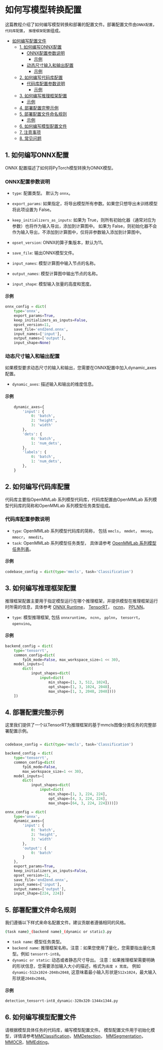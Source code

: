 # 如何写模型转换配置

<!-- This tutorial describes how to write a config for model conversion and deployment. A deployment config includes `onnx config`, `codebase config`, `backend config`. -->

这篇教程介绍了如何编写模型转换和部署的配置文件。部署配置文件由`ONNX配置`， `代码库配置`， `推理框架配置`组成。

<!-- TOC -->

- [如何编写配置文件](#如何编写配置文件)
  - [1. 如何编写ONNX配置](#1-如何编写onnx配置)
    - [ONNX配置参数说明](#onnx配置参数说明)
      - [示例](#示例)
    - [动态尺寸输入和输出配置](#动态尺寸输入和输出配置)
      - [示例](#示例-1)
  - [2. 如何编写代码库配置](#2-如何编写代码库配置)
    - [代码库配置参数说明](#代码库配置参数说明)
      - [示例](#示例-2)
  - [3. 如何编写推理框架配置](#3-如何编写推理框架配置)
    - [示例](#示例-3)
  - [4. 部署配置完整示例](#4-部署配置完整示例)
  - [5. 部署配置文件命名规则](#5-部署配置文件命名规则)
    - [示例](#示例-4)
  - [6. 如何编写模型配置文件](#6-如何编写模型配置文件)
  - [7. 注意事项](#7-注意事项)
  - [8. 常见问题](#8-常见问题)

<!-- TOC -->

## 1. 如何编写ONNX配置

ONNX 配置描述了如何将PyTorch模型转换为ONNX模型。

### ONNX配置参数说明

- `type`: 配置类型。 默认为 `onnx`。

- `export_params`: 如果指定，将导出模型所有参数。如果您只想导出未训练模型将此项设置为 False。

- `keep_initializers_as_inputs`:
  如果为 True，则所有初始化器（通常对应为参数）也将作为输入导出，添加到计算图中。 如果为 False，则初始化器不会作为输入导出，不添加到计算图中，仅将非参数输入添加到计算图中。

- `opset_version`: ONNX的算子集版本，默认为11。

- `save_file`: 输出ONNX模型文件。

- `input_names`: 模型计算图中输入节点的名称。

- `output_names`: 模型计算图中输出节点的名称。

- `input_shape`: 模型输入张量的高度和宽度。

#### 示例

```python
onnx_config = dict(
    type='onnx',
    export_params=True,
    keep_initializers_as_inputs=False,
    opset_version=11,
    save_file='end2end.onnx',
    input_names=['input'],
    output_names=['output'],
    input_shape=None)
```

### 动态尺寸输入和输出配置

如果模型要求动态尺寸的输入和输出，您需要在ONNX配置中加入dynamic_axes配置。

- `dynamic_axes`: 描述输入和输出的维度信息。

#### 示例

```python
    dynamic_axes={
        'input': {
            0: 'batch',
            2: 'height',
            3: 'width'
        },
        'dets': {
            0: 'batch',
            1: 'num_dets',
        },
        'labels': {
            0: 'batch',
            1: 'num_dets',
        },
    }
```

## 2. 如何编写代码库配置

代码库主要指OpenMMLab 系列模型代码库，代码库配置由OpenMMLab 系列模型代码库的简称和OpenMMLab 系列模型任务类型组成。

### 代码库配置参数说明

- `type`: OpenMMLab 系列模型代码库的简称， 包括 `mmcls`， `mmdet`， `mmseg`， `mmocr`， `mmedit`。
- `task`: OpenMMLab 系列模型任务类型， 具体请参考 [OpenMMLab 系列模型任务列表](#list-of-tasks-in-all-codebases)。

#### 示例

```python
codebase_config = dict(type='mmcls', task='Classification')
```

## 3. 如何编写推理框架配置

推理框架配置主要用于指定模型运行在哪个推理框架，并提供模型在推理框架运行时所需的信息，具体参考 [ONNX Runtime](https://github.com/open-mmlab/mmdeploy/blob/master/docs/en/backends/onnxruntime.md)， [TensorRT](https://github.com/open-mmlab/mmdeploy/blob/master/docs/en/backends/tensorrt.md)， [ncnn](https://github.com/open-mmlab/mmdeploy/blob/master/docs/en/backends/ncnn.md)， [PPLNN](https://github.com/open-mmlab/mmdeploy/blob/master/docs/en/backends/pplnn.md)。

- `type`: 模型推理框架, 包括 `onnxruntime`， `ncnn`， `pplnn`， `tensorrt`， `openvino`。

#### 示例

```python
backend_config = dict(
    type='tensorrt',
    common_config=dict(
        fp16_mode=False, max_workspace_size=1 << 30),
    model_inputs=[
        dict(
            input_shapes=dict(
                input=dict(
                    min_shape=[1, 3, 512, 1024],
                    opt_shape=[1, 3, 1024, 2048],
                    max_shape=[1, 3, 2048, 2048])))
    ])
```

## 4. 部署配置完整示例

这里我们提供了一个以TensorRT为推理框架的基于mmcls图像分类任务的完整部署配置示例。

```python

codebase_config = dict(type='mmcls', task='Classification')

backend_config = dict(
    type='tensorrt',
    common_config=dict(
        fp16_mode=False,
        max_workspace_size=1 << 30),
    model_inputs=[
        dict(
            input_shapes=dict(
                input=dict(
                    min_shape=[1, 3, 224, 224],
                    opt_shape=[4, 3, 224, 224],
                    max_shape=[64, 3, 224, 224])))])

onnx_config = dict(
    type='onnx',
    dynamic_axes={
        'input': {
            0: 'batch',
            2: 'height',
            3: 'width'
        },
        'output': {
            0: 'batch'
        }
    },
    export_params=True,
    keep_initializers_as_inputs=False,
    opset_version=11,
    save_file='end2end.onnx',
    input_names=['input'],
    output_names=['output'],
    input_shape=[224, 224])
```

## 5. 部署配置文件命名规则

我们遵循以下样式来命名配置文件。建议贡献者遵循相同的风格。

```bash
(task name)_(backend name)_(dynamic or static).py
```

- `task name`: 模型任务类型。
- `backend name`: 推理框架名称。注意：如果您使用了量化，您需要指出量化类型。例如  `tensorrt-int8`。
- `dynamic or static`: 动态或者静态尺寸导出。 注意：如果推理框架需要明确的形状信息，您需要添加输入大小的描述，格式为`高度 x 宽度`。 例如 `dynamic-512x1024-2048x2048`, 这意味着最小输入形状是`512x1024`，最大输入形状是`2048x2048`。

#### 示例

```bash
detection_tensorrt-int8_dynamic-320x320-1344x1344.py
```

## 6. 如何编写模型配置文件

请根据模型具体任务的代码库，编写模型配置文件。 模型配置文件用于初始化模型，详情请参考[MMClassification](https://github.com/open-mmlab/mmclassification/blob/master/docs/zh_CN/tutorials/config.md)，[MMDetection](https://github.com/open-mmlab/mmdetection/blob/master/docs/zh_cn/tutorials/config.md)， [MMSegmentation](https://github.com/open-mmlab/mmsegmentation/blob/master/docs/zh_cn/tutorials/config.md)， [MMOCR](https://github.com/open-mmlab/mmocr/blob/main/docs/en/tutorials/config.md)，[MMEditing](https://github.com/open-mmlab/mmediting/blob/master/docs/zh_cn/config.md)。
